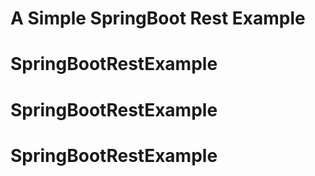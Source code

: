 # A Simple SpringBoot Rest Example
# SpringBootRestExample
# SpringBootRestExample
# SpringBootRestExample

